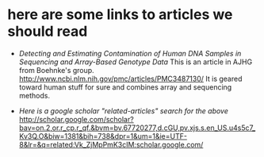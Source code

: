 # here are some links to articles we should read

*  *Detecting and Estimating Contamination of Human DNA Samples in Sequencing and Array-Based Genotype Data*
This is an article in AJHG from Boehnke's group.  http://www.ncbi.nlm.nih.gov/pmc/articles/PMC3487130/  It is geared toward human stuff for sure and combines array and sequencing methods.


*  *Here is a google scholar "related-articles" search for the above*  http://scholar.google.com/scholar?bav=on.2,or.r_cp.r_qf.&bvm=bv.67720277,d.cGU,pv.xjs.s.en_US.u4s5c7_Kv3Q.O&biw=1381&bih=738&dpr=1&um=1&ie=UTF-8&lr=&q=related:Vk_ZjMpPmK3cIM:scholar.google.com/

